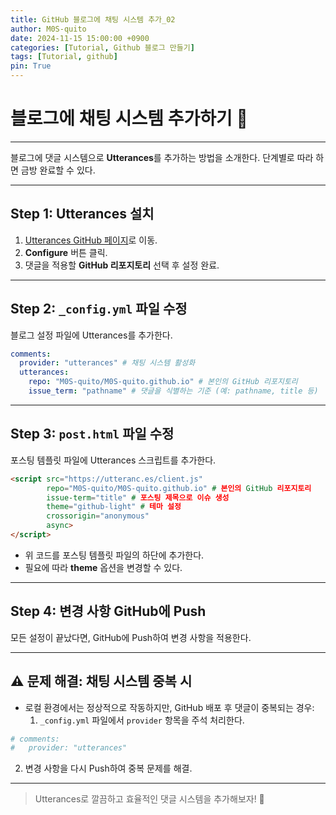 ```yaml
---
title: GitHub 블로그에 채팅 시스템 추가_02
author: M0S-quito
date: 2024-11-15 15:00:00 +0900
categories: [Tutorial, Github 블로그 만들기]
tags: [Tutorial, github]
pin: True
---
```

# 블로그에 채팅 시스템 추가하기 💬

---

블로그에 댓글 시스템으로 **Utterances**를 추가하는 방법을 소개한다. 단계별로 따라 하면 금방 완료할 수 있다.

---

## Step 1: Utterances 설치
1. [Utterances GitHub 페이지](https://github.com/apps/utterances)로 이동.
2. **Configure** 버튼 클릭.
3. 댓글을 적용할 **GitHub 리포지토리** 선택 후 설정 완료.

---

## Step 2: `_config.yml` 파일 수정
블로그 설정 파일에 Utterances를 추가한다.

```yaml
comments:
  provider: "utterances" # 채팅 시스템 활성화
  utterances:
    repo: "M0S-quito/M0S-quito.github.io" # 본인의 GitHub 리포지토리
    issue_term: "pathname" # 댓글을 식별하는 기준 (예: pathname, title 등)
```

---

## Step 3: `post.html` 파일 수정
포스팅 템플릿 파일에 Utterances 스크립트를 추가한다.

```html
<script src="https://utteranc.es/client.js"
        repo="M0S-quito/M0S-quito.github.io" # 본인의 GitHub 리포지토리
        issue-term="title" # 포스팅 제목으로 이슈 생성
        theme="github-light" # 테마 설정
        crossorigin="anonymous"
        async>
</script>
```

- 위 코드를 포스팅 템플릿 파일의 하단에 추가한다.
- 필요에 따라 **theme** 옵션을 변경할 수 있다.

---

## Step 4: 변경 사항 GitHub에 Push
모든 설정이 끝났다면, GitHub에 Push하여 변경 사항을 적용한다. 

---

## ⚠️ 문제 해결: 채팅 시스템 중복 시
- 로컬 환경에서는 정상적으로 작동하지만, GitHub 배포 후 댓글이 중복되는 경우:
  1. `_config.yml` 파일에서 `provider` 항목을 주석 처리한다.

```yaml
# comments:
#   provider: "utterances"
```

2. 변경 사항을 다시 Push하여 중복 문제를 해결.

---

> Utterances로 깔끔하고 효율적인 댓글 시스템을 추가해보자! 🚀